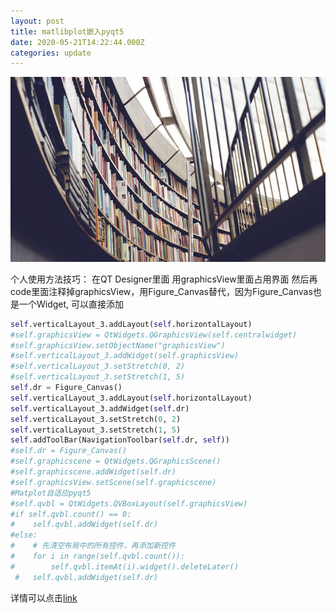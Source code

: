 ```yaml
---
layout: post
title: matlibplot嵌入pyqt5
date: 2020-05-21T14:22:44.000Z
categories: update
---
```

<img src="/images/fulls/03.jpg" class="fit image"> 

个人使用方法技巧：  在QT Designer里面  用graphicsView里面占用界面
然后再code里面注释掉graphicsView，用Figure_Canvas替代，因为Figure_Canvas也是一个Widget, 可以直接添加
```python
self.verticalLayout_3.addLayout(self.horizontalLayout)
#self.graphicsView = QtWidgets.QGraphicsView(self.centralwidget)
#self.graphicsView.setObjectName("graphicsView")
#self.verticalLayout_3.addWidget(self.graphicsView)
#self.verticalLayout_3.setStretch(0, 2)
#self.verticalLayout_3.setStretch(1, 5)
self.dr = Figure_Canvas()
self.verticalLayout_3.addLayout(self.horizontalLayout)
self.verticalLayout_3.addWidget(self.dr)
self.verticalLayout_3.setStretch(0, 2)
self.verticalLayout_3.setStretch(1, 5)
self.addToolBar(NavigationToolbar(self.dr, self))
#self.dr = Figure_Canvas()
#self.graphicscene = QtWidgets.QGraphicsScene()
#self.graphicscene.addWidget(self.dr)
#self.graphicsView.setScene(self.graphicscene)
#Matplot自适应pyqt5
#self.qvbl = QtWidgets.QVBoxLayout(self.graphicsView)
#if self.qvbl.count() == 0:
#    self.qvbl.addWidget(self.dr)
#else:
#    # 先清空布局中的所有控件，再添加新控件
#    for i in range(self.qvbl.count()):
#        self.qvbl.itemAt(i).widget().deleteLater()
 #   self.qvbl.addWidget(self.dr)
```
详情可以点击[link]( https://matplotlib.org/gallery/user_interfaces/embedding_in_qt_sgskip.html?highlight=pyqt)
